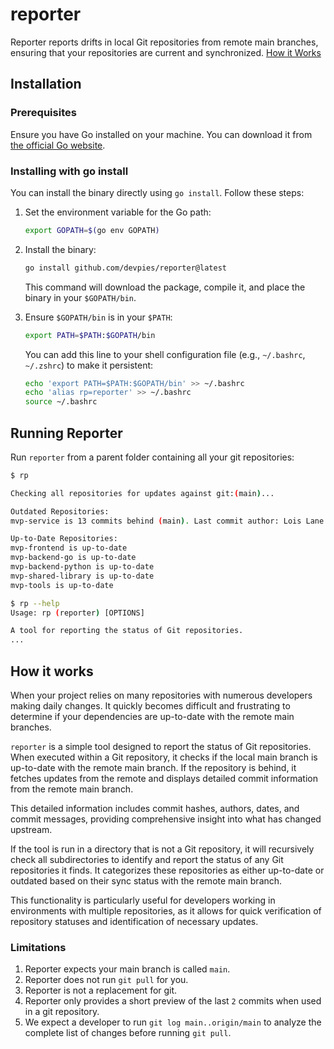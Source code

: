 # reporter

Reporter reports drifts in local Git repositories from remote main branches, ensuring that your repositories
are current and synchronized. [How it Works](#how-it-works)

## Installation
### Prerequisites
Ensure you have Go installed on your machine. You can download it from [the official Go website](https://go.dev/dl/).

### Installing with go install
You can install the binary directly using `go install`. Follow these steps:

1. Set the environment variable for the Go path:

    ```sh
    export GOPATH=$(go env GOPATH)
    ```
2. Install the binary:

    ```sh
    go install github.com/devpies/reporter@latest
    ```

    This command will download the package, compile it, and place the binary in your `$GOPATH/bin`.


3. Ensure `$GOPATH/bin` is in your `$PATH`:

    ```sh
    export PATH=$PATH:$GOPATH/bin
    ```

    You can add this line to your shell configuration file (e.g., `~/.bashrc`, `~/.zshrc`) to make it persistent:
    
    ```sh
    echo 'export PATH=$PATH:$GOPATH/bin' >> ~/.bashrc
    echo 'alias rp=reporter' >> ~/.bashrc
    source ~/.bashrc
    ```

## Running Reporter

Run `reporter` from a parent folder containing all your git repositories:

```sh
$ rp

Checking all repositories for updates against git:(main)...

Outdated Repositories:
mvp-service is 13 commits behind (main). Last commit author: Lois Lane

Up-to-Date Repositories:
mvp-frontend is up-to-date
mvp-backend-go is up-to-date
mvp-backend-python is up-to-date
mvp-shared-library is up-to-date
mvp-tools is up-to-date

$ rp --help
Usage: rp (reporter) [OPTIONS]

A tool for reporting the status of Git repositories.
...
```

## How it works

When your project relies on many repositories with numerous developers making daily changes. It quickly
becomes difficult and frustrating to determine if your dependencies are up-to-date with the remote main branches.

`reporter` is a simple tool designed to report the status of Git repositories.
When executed within a Git repository, it checks if the local main branch is up-to-date with the remote main branch.
If the repository is behind, it fetches updates from the remote and displays detailed commit information from the
remote main branch.

This detailed information includes commit hashes, authors, dates, and commit messages, providing comprehensive
insight into what has changed upstream.

If the tool is run in a directory that is not a Git repository, it will recursively check all subdirectories to
identify and report the status of any Git repositories it finds. It categorizes these repositories as either
up-to-date or outdated based on their sync status with the remote main branch.

This functionality is particularly useful for developers working in environments with multiple repositories, as it
allows for quick verification of repository statuses and identification of necessary updates.

### Limitations

1. Reporter expects your main branch is called `main`.
2. Reporter does not run `git pull` for you.
3. Reporter is not a replacement for git.
4. Reporter only provides a short preview of the last `2` commits when used in a git repository. 
5. We expect a developer to run `git log main..origin/main` to analyze the complete list of changes before running 
`git pull`.
